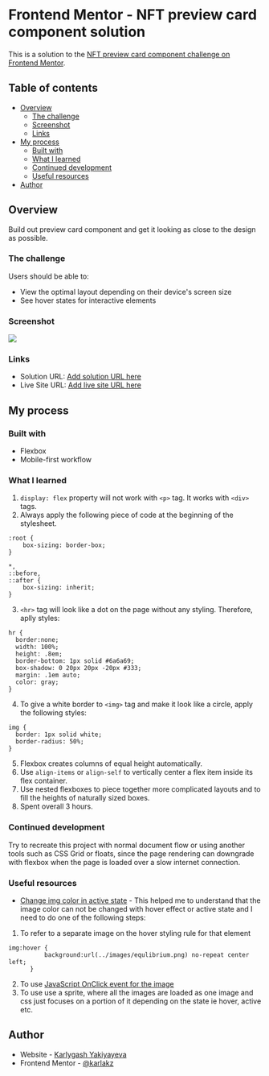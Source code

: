 # Frontend Mentor - NFT preview card component solution

This is a solution to the [NFT preview card component challenge on Frontend Mentor](https://www.frontendmentor.io/challenges/nft-preview-card-component-SbdUL_w0U).  

## Table of contents

- [Overview](#overview)
  - [The challenge](#the-challenge)
  - [Screenshot](#screenshot)
  - [Links](#links)
- [My process](#my-process)
  - [Built with](#built-with)
  - [What I learned](#what-i-learned)
  - [Continued development](#continued-development)
  - [Useful resources](#useful-resources)
- [Author](#author)

## Overview
Build out preview card component and get it looking as close to the design as possible.

### The challenge

Users should be able to:

- View the optimal layout depending on their device's screen size
- See hover states for interactive elements

### Screenshot

![](https://i.imgur.com/ViYStdY.png)

### Links

- Solution URL: [Add solution URL here](https://your-solution-url.com)
- Live Site URL: [Add live site URL here](https://your-live-site-url.com)

## My process

### Built with

- Flexbox
- Mobile-first workflow

### What I learned

1. `display: flex` property will not work with `<p>` tag. It works with `<div>` tags.
2. Always apply the following piece of code at the beginning of the stylesheet.
```
:root {
    box-sizing: border-box;
}

*,
::before,
::after {
    box-sizing: inherit;
}
```
3. `<hr>` tag will look like a dot on the page without any styling. Therefore, aplly styles:
```
hr {
  border:none;
  width: 100%;
  height: .8em;
  border-bottom: 1px solid #6a6a69;
  box-shadow: 0 20px 20px -20px #333;
  margin: .1em auto; 
  color: gray;
}
```
4. To give a white border to `<img>` tag and make it look like a circle, apply the following styles:
```
img {
  border: 1px solid white;
  border-radius: 50%;
}
```
5. Flexbox creates columns of equal height automatically.
6. Use `align-items` or `align-self` to vertically center a flex item inside its flex
container.
7. Use nested flexboxes to piece together more complicated layouts and to fill the
heights of naturally sized boxes.
8. Spent overall 3 hours. 

### Continued development

Try to recreate this project with normal document flow or using another tools such as CSS Grid or floats, since the page rendering can downgrade with flexbox when the page is loaded over a slow internet connection.  

### Useful resources

- [Change img color in active state](https://stackoverflow.com/questions/19221633/can-css-be-used-to-change-an-images-color-for-active-hover) - This helped me to understand that the image color can not be changed with hover effect or active state and I need to do one of the following steps: 
1) To refer to a separate image on the hover styling rule for that element
```
img:hover {
          background:url(../images/equlibrium.png) no-repeat center left;
      }
```
2) To use [JavaScript OnClick event for the image](https://stackoverflow.com/questions/25076535/change-image-on-active-li) 
3) To use use a sprite, where all the images are loaded as one image and css just focuses on a portion of it depending on the state ie hover, active etc.

## Author

- Website - [Karlygash Yakiyayeva](https://www.your-site.com)
- Frontend Mentor - [@karlakz](https://www.frontendmentor.io/profile/karlakz)
